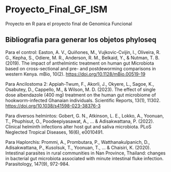 # Proyecto_Final_GF_ISM

Proyecto en R para el proyecto final de Genomica Funcional

## Bibliografia para generar los objetos phyloseq

Para el control: Easton, A. V., Quiñones, M., Vujkovic-Cvijin, I., Oliveira, R. G., Kepha, S., Odiere, M. R., Anderson, R. M., Belkaid, Y., & Nutman, T. B. (2019). The impact of anthelmintic treatment on human gut Microbiota based on cross-sectional and pre- and postdeworming comparisons in western Kenya. mBio, 10(2). <https://doi.org/10.1128/mBio.00519-19>

Para Ancilostoma 2: Appiah-Twum, F., Akorli, J., Okyere, L., Sagoe, K., Osabutey, D., Cappello, M., & Wilson, M. D. (2023). The effect of single dose albendazole (400 mg) treatment on the human gut microbiome of hookworm-infected Ghanaian individuals. Scientific Reports, 13(1), 11302. <https://doi.org/10.1038/s41598-023-38376-3>

Para diversos helmintos: Gobert, G. N., Atkinson, L. E., Lokko, A., Yoonuan, T., Phuphisut, O., Poodeepiyasawat, A., ... & Adisakwattana, P. (2022). Clinical helminth infections alter host gut and saliva microbiota. PLoS Neglected Tropical Diseases, 16(6), e0010491.

Para Haplorchis: Prommi, A., Prombutara, P., Watthanakulpanich, D., Adisakwattana, P., Kusolsuk, T., Yoonuan, T., ... & Chaisiri, K. (2020). Intestinal parasites in rural communities in Nan Province, Thailand: changes in bacterial gut microbiota associated with minute intestinal fluke infection. Parasitology, 147(9), 972-984.

